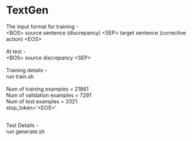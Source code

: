 # TextGen
The input format for training - \
\<BOS> source sentence (discrepancy) \<SEP> target sentence (corrective action) \<EOS> \
\
At test - \
\<BOS> source discrepancy \<SEP>\
\
Training details -\
run train.sh\
\
Num of training examples = 21861\
Num of validation examples = 7291\
Num of test examples = 3321\
stop_token=\'\<EOS>'

\
Test Details -\
run generate.sh
